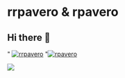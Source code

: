 # rrpavero & rpavero
## Hi there 👋

<!--
**rrpavero/rrpavero** is a ✨ _special_ ✨ repository because its `README.md` (this file) appears on your GitHub profile.

Here are some ideas to get you started:

- 🔭 I’m currently working on ...
- 🌱 I’m currently learning ...
- 👯 I’m looking to collaborate on ...
- 🤔 I’m looking for help with ...
- 💬 Ask me about ...
- 📫 How to reach me: ...
- 😄 Pronouns: ...
- ⚡ Fun fact: ...
-->

" [![rrpavero](https://img.shields.io/badge/rrpavero+-f14e32?style=for-the-badge&logo=rrpavero&logoColor=white&labelColor=101010)](https://git-scm.com/)
"[![rpavero](https://img.shields.io/badge/rpavero-Web-blue?style=for-the-badge&logo=rpavero&logoColor=white&labelColor=101010)](https://github.com/)

![](./Media/header.jpg)
